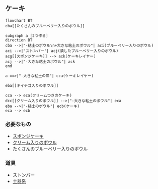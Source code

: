 ## ケーキ
```mermaid
flowchart BT
cba[[たくさんのブルーベリー入りのボウル]]

subgraph a [2つ作る]
direction BT
cba -->|"-粘土のボウル\n+大きな粘土のボウル"| aci(ブルーベリー入りのボウル)
aci -->|"ストンパー"| acj(潰したブルーベリー入りのボウル)
acg[[スポンジケーキ]] --> ack(ケーキレイヤー)
acj -->|"-大きな粘土のボウル"| ack
end

a ==>|"-大きな粘土の皿"| cca(ケーキレイヤー)

eba[[キイチゴ入りのボウル]]

cca --> eca(クリームつきのケーキ)
dcc[[クリーム入りのボウル]] -->|"-大きな粘土のボウル"| eca
eba -->|"-粘土のボウル"| ecb(ケーキ)
eca --> ecb
```
### 必要なもの
* [スポンジケーキ](https://github.com/aya-0p/yah-craft-recipe/blob/main/Sponge-cake.md)
* [クリーム入りのボウル](https://github.com/aya-0p/yah-craft-recipe/blob/main/Cream.md)
* たくさんのブルーベリー入りのボウル
### 道具
* ストンパー
* [土器系](https://github.com/aya-0p/yah-craft-recipe/blob/main/Cray.md)
